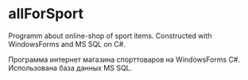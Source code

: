 # allForSport

Programm about online-shop of sport items. Constructed with WindowsForms and MS SQL on C#. 

Программа интернет магазина спорттоваров на WindowsForms C#. Использована база данных MS SQL.

